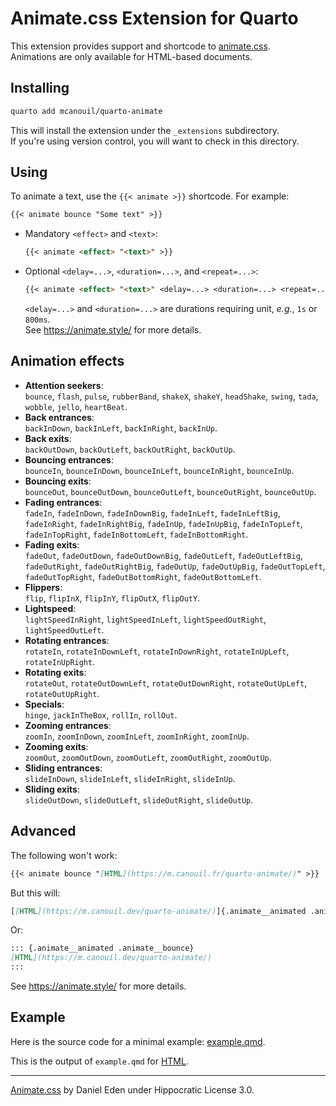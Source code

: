 # Animate.css Extension for Quarto

This extension provides support and shortcode to [animate.css](https://animate.style/).  
Animations are only available for HTML-based documents.

## Installing

```sh
quarto add mcanouil/quarto-animate
```

This will install the extension under the `_extensions` subdirectory.  
If you're using version control, you will want to check in this directory.

## Using

To animate a text, use the `{{< animate >}}` shortcode. For example:

```markdown
{{< animate bounce "Some text" >}}
```

- Mandatory `<effect>` and `<text>`:
  ``` markdown
  {{< animate <effect> "<text>" >}}
  ```

- Optional `<delay=...>`, `<duration=...>`, and `<repeat=...>`:
  ``` markdown
  {{< animate <effect> "<text>" <delay=...> <duration=...> <repeat=...> >}}
  ```
  `<delay=...>` and `<duration=...>` are durations requiring unit, _e.g._, `1s` or `800ms`.  
  See <https://animate.style/> for more details.

## Animation effects

- __Attention seekers__:  
  `bounce`, `flash`, `pulse`, `rubberBand`, `shakeX`, `shakeY`, `headShake`, `swing`, `tada`, `wobble`, `jello`, `heartBeat`.
- __Back entrances__:  
  `backInDown`, `backInLeft`, `backInRight`, `backInUp`.
- __Back exits__:  
  `backOutDown`, `backOutLeft`, `backOutRight`, `backOutUp`.
- __Bouncing entrances__:  
  `bounceIn`, `bounceInDown`, `bounceInLeft`, `bounceInRight`, `bounceInUp`.
- __Bouncing exits__:  
  `bounceOut`, `bounceOutDown`, `bounceOutLeft`, `bounceOutRight`, `bounceOutUp`.
- __Fading entrances__:  
  `fadeIn`, `fadeInDown`, `fadeInDownBig`, `fadeInLeft`, `fadeInLeftBig`, `fadeInRight`, `fadeInRightBig`, `fadeInUp`, `fadeInUpBig`, `fadeInTopLeft`, `fadeInTopRight`, `fadeInBottomLeft`, `fadeInBottomRight`.
- __Fading exits__:  
  `fadeOut`, `fadeOutDown`, `fadeOutDownBig`, `fadeOutLeft`, `fadeOutLeftBig`, `fadeOutRight`, `fadeOutRightBig`, `fadeOutUp`, `fadeOutUpBig`, `fadeOutTopLeft`, `fadeOutTopRight`, `fadeOutBottomRight`, `fadeOutBottomLeft`.
- __Flippers__:  
  `flip`, `flipInX`, `flipInY`, `flipOutX`, `flipOutY`.
- __Lightspeed__:  
  `lightSpeedInRight`, `lightSpeedInLeft`, `lightSpeedOutRight`, `lightSpeedOutLeft`.
- __Rotating entrances__:  
  `rotateIn`, `rotateInDownLeft`, `rotateInDownRight`, `rotateInUpLeft`, `rotateInUpRight`.
- __Rotating exits__:  
  `rotateOut`, `rotateOutDownLeft`, `rotateOutDownRight`, `rotateOutUpLeft`, `rotateOutUpRight`.
- __Specials__:  
  `hinge`, `jackInTheBox`, `rollIn`, `rollOut`.
- __Zooming entrances__:  
  `zoomIn`, `zoomInDown`, `zoomInLeft`, `zoomInRight`, `zoomInUp`.
- __Zooming exits__:  
  `zoomOut`, `zoomOutDown`, `zoomOutLeft`, `zoomOutRight`, `zoomOutUp`.
- __Sliding entrances__:  
  `slideInDown`, `slideInLeft`, `slideInRight`, `slideInUp`.
- __Sliding exits__:  
  `slideOutDown`, `slideOutLeft`, `slideOutRight`, `slideOutUp`.

## Advanced

The following won't work:

```markdown
{{< animate bounce "[HTML](https://m.canouil.fr/quarto-animate/)" >}}
```

But this will:

```markdown
[[HTML](https://m.canouil.dev/quarto-animate/)]{.animate__animated .animate__bounce style="display:inline-block;"}
```

Or:

```markdown
::: {.animate__animated .animate__bounce}
[HTML](https://m.canouil.dev/quarto-animate/)
:::
```

See <https://animate.style/> for more details.

## Example

Here is the source code for a minimal example: [example.qmd](example.qmd).

This is the output of `example.qmd` for [HTML](https://m.canouil.dev/quarto-animate/).

---

[Animate.css](https://animate.style/) by Daniel Eden under Hippocratic License 3.0.
